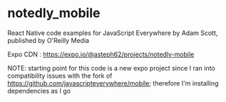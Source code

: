 # notedly_mobile
React Native code examples for JavaScript Everywhere by Adam Scott, published by O'Reilly Media

Expo CDN : https://expo.io/@asteph62/projects/notedly-mobile

NOTE: starting point for this code is a new expo project since I ran into compatibility issues with the fork of https://github.com/javascripteverywhere/mobile;
therefore I'm installing dependencies as I go
